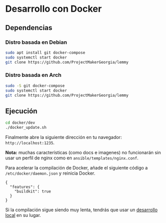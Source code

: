 # Desarrollo con Docker

## Dependencias

### Distro basada en Debian

```bash
sudo apt install git docker-compose
sudo systemctl start docker
git clone https://github.com/ProjectMakerGeorgia/lemmy
```

### Distro basada en Arch

```bash
sudo -S git docker-compose
sudo systemctl start docker
git clone https://github.com/ProjectMakerGeorgia/lemmy
```

## Ejecución

```bash
cd docker/dev
./docker_update.sh
```

Finalmente abre la siguiente dirección en tu navegador: `http://localhost:1235`.

**Nota:** muchas características (como docs e imagenes) no funcionarán sin usar un perfil de nginx como en `ansible/templates/nginx.conf`.

Para acelerar la compilación de Docker, añade el siguiente código a `/etc/docker/daemon.json` y reinicia Docker.
```
{
  "features": {
    "buildkit": true
  }
}
```

Si la compilación sigue siendo muy lenta, tendrás que usar un [desarrollo local](local_development.md) en su lugar.
